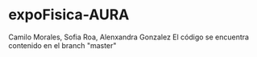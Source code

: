 # expoFisica-AURA
Camilo Morales, Sofia Roa, Alenxandra Gonzalez
El código se encuentra contenido en el branch "master"
